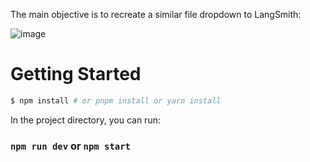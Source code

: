 The main objective is to recreate a similar file dropdown to LangSmith:

![image](https://github.com/jcourson8/FileSystemVisualization/assets/80439017/325a607f-8052-424c-af6e-3f0ae7d52cb3)

# Getting Started
```bash
$ npm install # or pnpm install or yarn install
```

In the project directory, you can run:

### `npm run dev` or `npm start`
